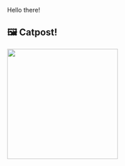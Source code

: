 Hello there!



## 🖼️ Catpost!

<sub>
    <img src="https://cdn2.thecatapi.com/images/WfcQNH62e.jpg" height="256">
</sub>

